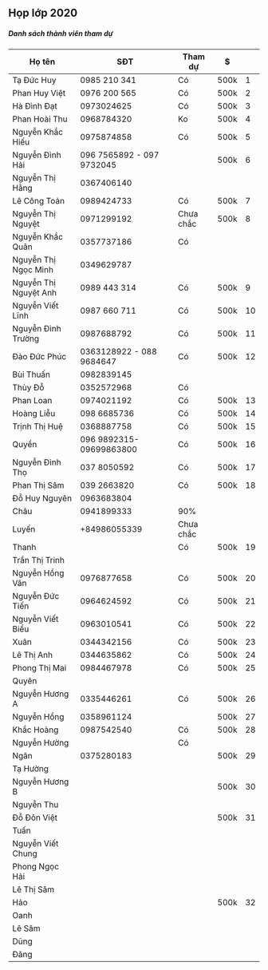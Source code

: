 ## Họp lớp 2020

##### Danh sách thành viên tham dự

| Họ tên                | SĐT                       | Tham dự   |    $      |    |
|-----------------------|---------------------------|-----------|-----------|----|
| Tạ Đức Huy            | 0985 210 341              | Có        | 500k | 1  |    |
| Phan Huy Việt         | 0976 200 565              | Có        | 500k | 2  |
| Hà Đình Đạt           | 0973024625                | Có        | 500k | 3  |
| Phan Hoài Thu         | 0968784320                | Ko        | 500k | 4  |
| Nguyễn Khắc Hiếu      | 0975874858                | Có        | 500k | 5  |
| Nguyễn Đình Hải       | ‭096 7565892‬ - ‭097 9732045‬ |           | 500k | 6  |
| Nguyễn Thị Hằng       | 0367406140                |           |           |    |
| Lê Công Toản          | 0989424733                | Có        | 500k | 7  |
| Nguyễn Thị Nguyệt     | 0971299192                | Chưa chắc | 500k | 8  |
| Nguyễn Khắc Quân      | 0357737186                | Có        |           |    |
| Nguyễn Thị Ngọc Minh  | 0349629787                |           |           |    |
| Nguyễn Thị Nguyệt Anh | 0989 443 314              | Có        | 500k | 9  |
| Nguyễn Viết Lĩnh      | 0987 660 711              | Có        | 500k | 10 |
| Nguyễn Đình Trường    | 0987688792                | Có        | 500k | 11 |
| Đào Đức Phúc          | ‭0363128922‬ - ‭088 9684647‬  | Có        | 500k | 12 |
| Bùi Thuấn             | 0982839145                |           |           |    |
| Thùy Đỗ               | 0352572968                | Có        |           |    |
| Phan Loan             | 0974021192                | Có        | 500k | 13 |
| Hoàng Liễu            | 098 6685736               | Có        | 500k | 14 |
| Trịnh Thị Huệ         | 0368887758                | Có        | 500k | 15 |
| Quyền                 | 096 9892315-09699863800   | Có        | 500k | 16 |
| Nguyễn Đình Thọ       | 037 8050592               | Có        | 500k | 17 |
| Phan Thị Sâm          | 039 2663820               | Có        | 500k | 18 |
| Đỗ Huy Nguyên         | 0963683804                |           |           |    |
| Châu                  | 0941899333                | 90%       |           |    |
| Luyến                 | +84986055339              | Chưa chắc |           |    |
| Thanh                 |                           | Có        | 500k | 19 |
| Trần Thị Trinh        |                           |           |           |    |
| Nguyễn Hồng Vân       | 0976877658                | Có        | 500k | 20 |
| Nguyễn Đức Tiến       | 0964624592                | Có        | 500k | 21 |
| Nguyễn Viết Biểu      | 0963010541                | Có        | 500k | 22 |
| Xuân                  | 0344342156                | Có        | 500k | 23 |
| Lê Thị Anh            | 0344635862                | Có        | 500k | 24 |
| Phong Thị Mai         | 0984467978                | Có        | 500k | 25 |
| Quyên                 |                           |           |           |    |
| Nguyễn Hương A        | 0335446261                | Có        | 500k | 26 |
| Nguyễn Hồng           | 0358961124                |           | 500k | 27 |
| Khắc Hoàng            | 0987542540                | Có        | 500k | 28 |
| Nguyễn Hường          |                           | Có        |   |  |
| Ngân                  | 0375280183                |           | 500k | 29 |
| Tạ Hường              |                           |           |           |    |
| Nguyễn Hương B        |                           |           | 500k | 30 |
| Nguyễn Thu            |                           |           |           |    |
| Đỗ Đôn Việt           |                           |           | 500k | 31 |
| Tuấn                  |                           |           |           |    |
| Nguyễn Viết Chung     |                           |           |           |    |
| Phong Ngọc Hải        |                           |           |           |    |
| Lê Thị Sâm            |                           |           |           |    |
| Hảo                   |                           |           | 500k | 32 |
| Oanh                  |                           |           |           |    |
| Lê Sâm                |                           |           |           |    |
| Dũng                  |                           |           |      |    |
| Đăng                  |                           |           |           |    |

